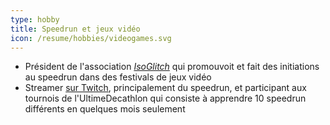 ```yaml
---
type: hobby
title: Speedrun et jeux vidéo
icon: /resume/hobbies/videogames.svg
---
```

* Président de l'association _[IsoGlitch](https://twitter.com/isoglitch)_ qui promouvoit et fait des initiations au speedrun dans des festivals de jeux vidéo
* Streamer [sur Twitch](https://www.twitch.tv/firemann007), principalement du speedrun, et participant aux tournois de l'UltimeDecathlon qui consiste à apprendre 10 speedrun différents en quelques mois seulement